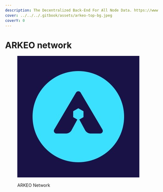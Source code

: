 ```yaml
---
description: The Decentralized Back-End For All Node Data. https://www.althea.net/
cover: ../../../.gitbook/assets/arkeo-top-bg.jpeg
coverY: 0
---
```


# ARKEO network

<figure><img src="../../../.gitbook/assets/ARKEO.jpg" alt=""><figcaption><p>ARKEO Network</p></figcaption></figure>
